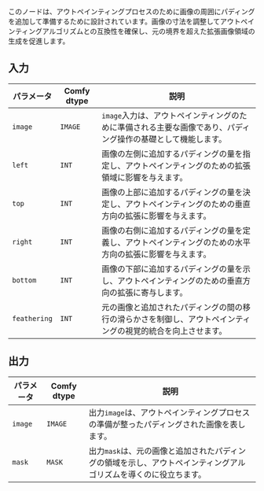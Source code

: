 このノードは、アウトペインティングプロセスのために画像の周囲にパディングを追加して準備するために設計されています。画像の寸法を調整してアウトペインティングアルゴリズムとの互換性を確保し、元の境界を超えた拡張画像領域の生成を促進します。

## 入力

| パラメータ | Comfy dtype | 説明 |
|-----------|-------------|-------------|
| `image`   | `IMAGE`     | `image`入力は、アウトペインティングのために準備される主要な画像であり、パディング操作の基礎として機能します。 |
| `left`    | `INT`       | 画像の左側に追加するパディングの量を指定し、アウトペインティングのための拡張領域に影響を与えます。 |
| `top`     | `INT`       | 画像の上部に追加するパディングの量を決定し、アウトペインティングのための垂直方向の拡張に影響を与えます。 |
| `right`   | `INT`       | 画像の右側に追加するパディングの量を定義し、アウトペインティングのための水平方向の拡張に影響を与えます。 |
| `bottom`  | `INT`       | 画像の下部に追加するパディングの量を示し、アウトペインティングのための垂直方向の拡張に寄与します。 |
| `feathering` | `INT` | 元の画像と追加されたパディングの間の移行の滑らかさを制御し、アウトペインティングの視覚的統合を向上させます。 |

## 出力

| パラメータ | Comfy dtype | 説明 |
|-----------|-------------|-------------|
| `image`   | `IMAGE`     | 出力`image`は、アウトペインティングプロセスの準備が整ったパディングされた画像を表します。 |
| `mask`    | `MASK`      | 出力`mask`は、元の画像と追加されたパディングの領域を示し、アウトペインティングアルゴリズムを導くのに役立ちます。 |
